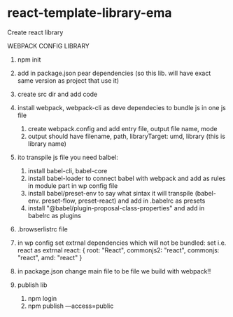 # react-template-library-ema
Create react library

WEBPACK CONFIG LIBRARY

1. npm init
2. add in package.json pear dependencies (so this lib. will have exact same version as project that use it)
3. create src dir and add code
4. install webpack, webpack-cli as deve dependecies to bundle js in one js file 
	1. create webpack.config and add entry file, output file name, mode
	2. output should have filename, path,  libraryTarget: umd, library (this is library name)

5. ito transpile js file you need balbel:
    1. install babel-cli, babel-core
    2. install babel-loader to connect babel with webpack and add as rules in module part in wp config file
    3. install babel/preset-env to say what sintax it will transpile (babel-env. preset-flow, preset-react) and add in .babelrc as presets
    4. install "@babel/plugin-proposal-class-properties" and add in babelrc as plugins
6.  .browserlistrc file
7.  in wp config set extrnal dependencies which will not be bundled: set i.e. react as extrnal 
 		react: {
    		root: "React",
      		commonjs2: "react",
      		commonjs: "react",
      		amd: "react"
    		}
8. in package.json change main file to be file we build with webpack!!
9. publish lib
    1. npm login
    2. npm publish —access=public

